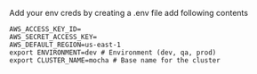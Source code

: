 Add your env creds by creating a .env file
add following contents

```
AWS_ACCESS_KEY_ID=
AWS_SECRET_ACCESS_KEY=
AWS_DEFAULT_REGION=us-east-1
export ENVIRONMENT=dev # Environment (dev, qa, prod)
export CLUSTER_NAME=mocha # Base name for the cluster
```